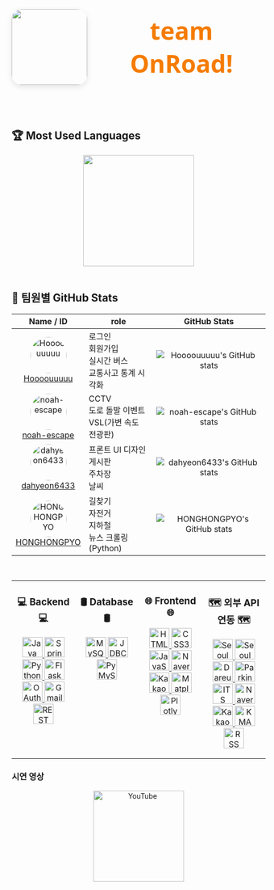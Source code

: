 <div align="center" style="display: flex; align-items: center; justify-content: center; gap: 20px; margin-bottom: 40px;">
  <img src="https://github.com/user-attachments/assets/7985261a-cb22-4b6e-8837-594ff9289a38"" width="150" style="border-radius: 20px; box-shadow: 0 4px 12px rgba(0,0,0,0.1);" />
  <h1 style="font-family: 'Segoe UI', Tahoma, Geneva, Verdana, sans-serif; font-weight: 700; font-size: 3rem; color: #1565c0; margin: 0;">
  <span style="color: #f57c00;">team OnRoad!</span>
  </h1>
</div>
<br/>

## 🏆 Most Used Languages
<div align="center">
  <!-- ex: GitHub readme stats 언어 비율 카드 (옵션) -->
  <img src="https://github-readme-stats.vercel.app/api/top-langs/?username=Hoooouuuuu&repo=trafficRoad&layout=compact&theme=github_dark" height="220"/>
</div>

<br/>

## 👥 팀원별 GitHub Stats

<div align="center">

| Name / ID | role | GitHub Stats |
|-----------|-------------|--------------|
| <div align="center"><img src="https://avatars.githubusercontent.com/u/83055772?v=4&s=72" width="72" height="72" style="border-radius:50%" alt="Hoooouuuuu" /><br><a href="https://github.com/Hoooouuuuu">Hoooouuuuu</a></div> | 로그인<br>회원가입<br>실시간 버스<br>교통사고 통계 시각화 | <div align="center">![Hoooouuuuu's GitHub stats](https://github-readme-stats.vercel.app/api?username=Hoooouuuuu&show_icons=true&theme=github_dark)</div> |
| <div align="center"><img src="https://avatars.githubusercontent.com/u/128485080?v=4&s=72" width="72" height="72" style="border-radius:50%" alt="noah-escape" /><br><a href="https://github.com/noah-escape">noah-escape</a></div> | CCTV<br>도로 돌발 이벤트<br>VSL(가변 속도 전광판) | <div align="center">![noah-escape's GitHub stats](https://github-readme-stats.vercel.app/api?username=noah-escape&show_icons=true&theme=github_dark)</div> |
| <div align="center"><img src="https://avatars.githubusercontent.com/u/110499677?v=4&s=72" width="72" height="72" style="border-radius:50%" alt="dahyeon6433" /><br><a href="https://github.com/dahyeon6433">dahyeon6433</a></div> | 프론트 UI 디자인<br>게시판<br>주차장<br>날씨 | <div align="center">![dahyeon6433's GitHub stats](https://github-readme-stats.vercel.app/api?username=dahyeon6433&show_icons=true&theme=github_dark)</div> |
| <div align="center"><img src="https://avatars.githubusercontent.com/u/126768287?v=4&s=72" width="72" height="72" style="border-radius:50%" alt="HONGHONGPYO" /><br><a href="https://github.com/HONGHONGPYO">HONGHONGPYO</a></div> | 길찾기<br>자전거<br>지하철<br>뉴스 크롤링 (Python) | <div align="center">![HONGHONGPYO's GitHub stats](https://github-readme-stats.vercel.app/api?username=HONGHONGPYO&show_icons=true&theme=github_dark)</div> |
</div>

<br/>

<table>
  <tr>
    <td valign="top" width="25%">
      <h3 align="center">💻 Backend 💻</h3>
      <p align="center">
        <a href="https://www.java.com/" target="_blank" rel="noopener noreferrer">
          <img src="https://img.shields.io/badge/Java-007396?style=for-the-badge&logo=java&logoColor=white" alt="Java" height="40" />
        </a>
        <a href="https://spring.io/projects/spring-boot" target="_blank" rel="noopener noreferrer">
          <img src="https://img.shields.io/badge/Spring_Boot-6DB33F?style=for-the-badge&logo=spring&logoColor=white" alt="Spring Boot" height="40" />
        </a>
        <a href="https://www.python.org/" target="_blank" rel="noopener noreferrer">
          <img src="https://img.shields.io/badge/Python-3776AB?style=for-the-badge&logo=python&logoColor=white" alt="Python" height="40" />
        </a>
        <a href="https://flask.palletsprojects.com/" target="_blank" rel="noopener noreferrer">
          <img src="https://img.shields.io/badge/Flask-000000?style=for-the-badge&logo=flask&logoColor=white" alt="Flask" height="40" />
        </a>
        <a href="https://oauth.net/" target="_blank" rel="noopener noreferrer">
          <img src="https://img.shields.io/badge/OAuth-000000?style=for-the-badge&logo=oauth&logoColor=white" alt="OAuth" height="40" />
        </a>
        <a href="https://mail.google.com/" target="_blank" rel="noopener noreferrer">
          <img src="https://img.shields.io/badge/Gmail-D14836?style=for-the-badge&logo=gmail&logoColor=white" alt="Gmail" height="40" />
        </a>
        <a href="https://restfulapi.net/" target="_blank" rel="noopener noreferrer">
          <img src="https://img.shields.io/badge/REST_API-61DAFB?style=for-the-badge&logo=rest&logoColor=black" alt="REST API" height="40" />
        </a>
      </p>
    </td>
    <td valign="top" width="25%">
      <h3 align="center">🛢️ Database 🛢️</h3>
      <p align="center">
        <a href="https://www.mysql.com/" target="_blank" rel="noopener noreferrer">
          <img src="https://img.shields.io/badge/MySQL-4479A1?style=for-the-badge&logo=mysql&logoColor=white" alt="MySQL" height="40" />
        </a>
        <a href="https://docs.oracle.com/javase/8/docs/technotes/guides/jdbc/" target="_blank" rel="noopener noreferrer">
          <img src="https://img.shields.io/badge/JDBC-007396?style=for-the-badge&logo=java&logoColor=white" alt="JDBC" height="40" />
        </a>
        <a href="https://pymysql.readthedocs.io/en/latest/" target="_blank" rel="noopener noreferrer">
          <img src="https://img.shields.io/badge/PyMySQL-3776AB?style=for-the-badge&logo=python&logoColor=white" alt="PyMySQL" height="40" />
        </a>
      </p>
    </td>
    <td valign="top" width="25%">
      <h3 align="center">🌐 Frontend 🌐</h3>
      <p align="center">
        <a href="https://developer.mozilla.org/en-US/docs/Web/HTML" target="_blank" rel="noopener noreferrer">
          <img src="https://img.shields.io/badge/HTML5-E34F26?style=for-the-badge&logo=html5&logoColor=white" alt="HTML5" height="40" />
        </a>
        <a href="https://developer.mozilla.org/en-US/docs/Web/CSS" target="_blank" rel="noopener noreferrer">
          <img src="https://img.shields.io/badge/CSS3-1572B6?style=for-the-badge&logo=css3&logoColor=white" alt="CSS3" height="40" />
        </a>
        <a href="https://developer.mozilla.org/en-US/docs/Web/JavaScript" target="_blank" rel="noopener noreferrer">
          <img src="https://img.shields.io/badge/JavaScript-F7DF1E?style=for-the-badge&logo=javascript&logoColor=black" alt="JavaScript" height="40" />
        </a>
        <a href="https://navermaps.github.io/" target="_blank" rel="noopener noreferrer">
          <img src="https://img.shields.io/badge/Naver_Maps-03C75A?style=for-the-badge&logo=naver&logoColor=white" alt="Naver Maps" height="40" />
        </a>
        <a href="https://apis.map.kakao.com/" target="_blank" rel="noopener noreferrer">
          <img src="https://img.shields.io/badge/Kakao_Map-FFCD00?style=for-the-badge&logo=kakaotalk&logoColor=black" alt="Kakao Map" height="40" />
        </a>
        <a href="https://matplotlib.org/" target="_blank" rel="noopener noreferrer">
          <img src="https://img.shields.io/badge/Matplotlib-11557C?style=for-the-badge&logo=python&logoColor=white" alt="Matplotlib" height="40" />
        </a>
        <a href="https://plotly.com/javascript/" target="_blank" rel="noopener noreferrer">
          <img src="https://img.shields.io/badge/Plotly-3F4F75?style=for-the-badge&logo=plotly&logoColor=white" alt="Plotly" height="40" />
        </a>
      </p>
    </td>
    <td valign="top" width="25%">
      <h3 align="center">🗺️ 외부 API 연동 🗺️</h3>
      <p align="center">
        <a href="https://data.seoul.go.kr/" target="_blank" rel="noopener noreferrer">
          <img src="https://img.shields.io/badge/Seoul_Bus-0099FF?style=for-the-badge&logo=bus&logoColor=white" alt="Seoul Bus" height="40" />
        </a>
        <a href="https://data.seoul.go.kr/" target="_blank" rel="noopener noreferrer">
          <img src="https://img.shields.io/badge/Seoul_Subway-FFD400?style=for-the-badge&logo=subway&logoColor=black" alt="Seoul Subway" height="40" />
        </a>
        <a href="https://www.bikeseoul.com/" target="_blank" rel="noopener noreferrer">
          <img src="https://img.shields.io/badge/Dareungi_Bike-7BC043?style=for-the-badge&logo=bicycle&logoColor=white" alt="Dareungi Bike" height="40" />
        </a>
        <a href="#" target="_blank" rel="noopener noreferrer">
          <img src="https://img.shields.io/badge/Parking_API-008080?style=for-the-badge&logo=parking&logoColor=white" alt="Parking API" height="40" />
        </a>
        <a href="#" target="_blank" rel="noopener noreferrer">
          <img src="https://img.shields.io/badge/ITS_API-FF6F61?style=for-the-badge&logo=car&logoColor=white" alt="ITS API" height="40" />
        </a>
        <a href="https://navermaps.github.io/" target="_blank" rel="noopener noreferrer">
          <img src="https://img.shields.io/badge/Naver_Maps-03C75A?style=for-the-badge&logo=naver&logoColor=white" alt="Naver Maps" height="40" />
        </a>
        <a href="https://apis.map.kakao.com/" target="_blank" rel="noopener noreferrer">
          <img src="https://img.shields.io/badge/Kakao_Maps-FFCD00?style=for-the-badge&logo=kakaotalk&logoColor=black" alt="Kakao Maps" height="40" />
        </a>
        <a href="https://www.kma.go.kr/" target="_blank" rel="noopener noreferrer">
          <img src="https://img.shields.io/badge/KMA_Weather-004D99?style=for-the-badge&logo=weather&logoColor=white" alt="KMA Weather" height="40" />
        </a>
        <a href="#" target="_blank" rel="noopener noreferrer">
          <img src="https://img.shields.io/badge/RSS_News-FF6600?style=for-the-badge&logo=rss&logoColor=white" alt="RSS News" height="40" />
        </a>
      </p>
    </td>
  </tr>
</table>


### 시연 영상

<div align="center">
  <a href="https://youtube.com/YOUR_CHANNEL" target="_blank" rel="noopener noreferrer">
    <img src="https://img.shields.io/badge/YouTube-FF0000?style=flat-square&logo=youtube&logoColor=white" alt="YouTube" width="180" />
  </a>
</div>
